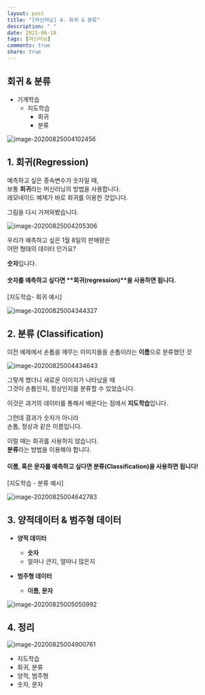 ```yaml
---
layout: post
title: "[머신러닝] 4. 회귀 & 분류"
description: " "
date: 2021-06-18
tags: [머신러닝]
comments: true
share: true
---
```


## 회귀 & 분류

- 기계학습
  - 지도학습
    - 회귀
    - 분류

![image-20200825004102456](images/image-20200825004102456.png)



## 1. 회귀(Regression)

예측하고 싶은 종속변수가 숫자일 때,<br>
보통 **회귀**라는 머신러닝의 방법을 사용합니다.<br>
레모네이드 예제가 바로 회귀를 이용한 것입니다.

그림을 다시 가져와봤습니다.

![image-20200825004205306](images/image-20200825004205306.png)



우리가 예측하고 싶은 1월 8일의 판매량은<br>
어떤 형태의 데이터 인가요?

**숫자**입니다.

#### 숫자를 예측하고 싶다면 **회귀(regression)**을 사용하면 됩니다.



[지도학습- 회귀 예시]

![image-20200825004344327](images/image-20200825004344327.png)





## 2. 분류 (Classification)

이전 예제에서 손톱을 깨무는 이미지들을 손톱이라는 **이름**으로 분류했던 것

![image-20200825004434643](images/image-20200825004434643.png)



그렇게 했더니 새로운 이미지가 나타났을 때<br>
그것이 손톱인지, 정상인지를 분류할 수 있었습니다.

이것은 과거의 데이터를 통해서 배운다는 점에서 **지도학습**입니다.

그런데 결과가 숫자가 아니라<br>
손톱, 정상과 같은 이름입니다.

이럴 때는 회귀를 사용하지 않습니다.<br>
**분류**라는 방법을 이용해야 합니다.



#### 이름, 혹은 문자를 예측하고 싶다면 분류(Classification)을 사용하면 됩니다!



[지도학습 - 분류 예시]

![image-20200825004642783](images/image-20200825004642783.png)





## 3. 양적데이터 & 범주형 데이터

- **양적 데이터**
  - **숫자**
  - 얼마나 큰지, 얼마나 많은지



- **범주형 데이터**
  - **이름, 문자**



![image-20200825005050992](images/image-20200825005050992.png)





## 4. 정리

![image-20200825004900761](images/image-20200825004900761.png)



- 지도학습
- 회귀, 분류
- 양적, 범주형
- 숫자, 문자